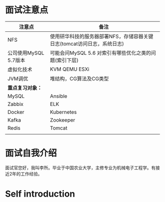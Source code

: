 # 面试注意点

| 注意点                | 备注                                                         |
| --------------------- | ------------------------------------------------------------ |
| NFS                   | 使用研华科技的服务器部署NFS，存储容器关键日志(tomcat访问日志，系统日志) |
| 公司使用MySQL 5.7版本 | 可能会问MySQL 5.6 对索引有哪些优化之类的问题(索引下层)       |
| 虚拟化技术            | KVM QEMU ESXi                                                |
| JVM调优               | 堆结构，CG算法及CG类型                                       |
| **重点复习对象：**    |                                                              |
| MySQL                 | Ansible                                                      |
| Zabbix                | ELK                                                          |
| Docker                | Kubernetes                                                   |
| Kafka                 | Zookeeper                                                    |
| Redis                 | Tomcat                                                       |
|                       |                                                              |

# 面试自我介绍

面试官您好，我叫李所。毕业于中国农业大学，主修专业为机械电子工程学。有接近2年的工作经验。

# Self introduction